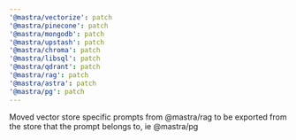 ```yaml
---
'@mastra/vectorize': patch
'@mastra/pinecone': patch
'@mastra/mongodb': patch
'@mastra/upstash': patch
'@mastra/chroma': patch
'@mastra/libsql': patch
'@mastra/qdrant': patch
'@mastra/rag': patch
'@mastra/astra': patch
'@mastra/pg': patch
---
```


Moved vector store specific prompts from @mastra/rag to be exported from the store that the prompt belongs to, ie @mastra/pg
